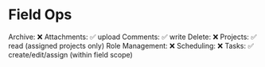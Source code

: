 # Field Ops

Archive: ❌
Attachments: ✅ upload
Comments: ✅ write
Delete: ❌
Projects: ✅ read (assigned projects only)
Role Management: ❌
Scheduling: ❌
Tasks: ✅ create/edit/assign (within field scope)